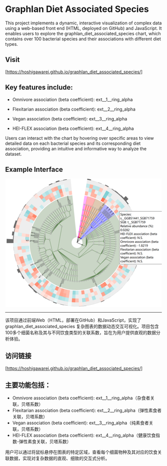 # Graphlan Diet Associated Species

This project implements a dynamic, interactive visualization of complex data using a web-based front end (HTML, deployed on GitHub) and JavaScript. It enables users to explore the graphlan_diet_associated_species chart, which contains over 100 bacterial species and their associations with different diet types.

## Visit
[https://hoshigawarei.github.io/graphlan_diet_associated_species/]

## Key features include:

- Omnivore association (beta coefficient): ext__1__ring_alpha

- Flexitarian association (beta coefficient): ext__2__ring_alpha

- Vegan association (beta coefficient): ext__3__ring_alpha

- HEI-FLEX association (beta coefficient): ext__4__ring_alpha

Users can interact with the chart by hovering over specific areas to view detailed data on each bacterial species and its corresponding diet association, providing an intuitive and informative way to analyze the dataset.

## Example Interface
![img](img.png)

--------------------------------------------------------------------------------------------------------------------------
该项目通过前端Web（HTML，部署在GitHub）和JavaScript，实现了 graphlan_diet_associated_species 复杂图表的数据动态交互可视化。项目包含100多个细菌名称及其与不同饮食类型的关联系数，旨在为用户提供直观的数据分析体验。

## 访问链接
[https://hoshigawarei.github.io/graphlan_diet_associated_species/]

## 主要功能包括：

- Omnivore association (beta coefficient): ext__1__ring_alpha（杂食者关联，贝塔系数）
- Flexitarian association (beta coefficient): ext__2__ring_alpha（弹性素食者关联，贝塔系数）
- Vegan association (beta coefficient): ext__3__ring_alpha（纯素食者关联，贝塔系数）
- HEI-FLEX association (beta coefficient): ext__4__ring_alpha（健康饮食指数-弹性素食关联，贝塔系数）

用户可以通过将鼠标悬停在图表的特定区域，查看每个细菌物种及其对应的饮食关联数据，实现对复杂数据的直观、细致的交互式分析。
